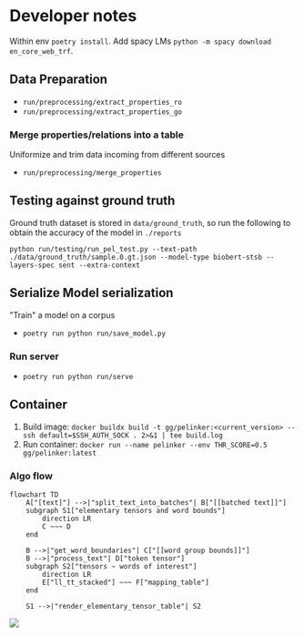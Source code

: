 # Developer notes

Within env `poetry install`.
Add spacy LMs `python -m spacy download en_core_web_trf`.

## Data Preparation
- `run/preprocessing/extract_properties_ro`
- `run/preprocessing/extract_properties_go`

### Merge properties/relations into a table

Uniformize and trim data incoming from different sources
 
- `run/preprocessing/merge_properties`

## Testing against ground truth

Ground truth dataset is stored in `data/ground_truth`, so run the following to obtain the accuracy of the model in `./reports` 

```commandline
python run/testing/run_pel_test.py --text-path ./data/ground_truth/sample.0.gt.json --model-type biobert-stsb --layers-spec sent --extra-context
```

## Serialize Model serialization

"Train" a model on a corpus


- `poetry run python run/save_model.py`

### Run server

- `poetry run python run/serve`

## Container
1. Build image: `docker buildx build -t gg/pelinker:<current_version> --ssh default=$SSH_AUTH_SOCK . 2>&1 | tee build.log`
2. Run container: `docker run --name pelinker --env THR_SCORE=0.5 gg/pelinker:latest`



### Algo flow

```mermaid
flowchart TD
    A["[text]"] -->|"split_text_into_batches"| B["[[batched text]]"]
    subgraph S1["elementary tensors and word bounds"]
        direction LR
        C ~~~ D
    end

    B -->|"get_word_boundaries"| C["[[word group bounds]]"]
    B -->|"process_text"| D["token tensor"]
    subgraph S2["tensors ~ words of interest"]
        direction LR
        E["ll_tt_stacked"] ~~~ F["mapping_table"]
    end

    S1 -->|"render_elementary_tensor_table"| S2
```

[![](https://mermaid.ink/img/pako:eNqNUj1vwyAU_CuIORnS0UOlJmmndmk6NY4QNs82CgYEz0qjJP7tfdjOx9ChTPi4O-6eOfHSKeAZr4w7lI0MyL7WuWW0XrY53yL84C7nOzafP59zHr3RKBIotEUnCollAzHnZ7ZM9O0IKDboknD0il1RB-kbtlkQDQy0YFGGI_FsdCEyaRU7uKBY4Tqr4k2YltIBStTOsvfPO7pifd-zKStYldtxu5yi1oAiOYrBUQY9xlwNMYer6uA6P134kPVq4IMrIcahbVKuSYluD3YK_Ue5p0SZGvVDn8hcxWhUECDiP1q9koMxAlFElOUeVJp9KvpGB630XttaoCwM3Mweum8WU_ZAIARxH7QYY12lZ8rKZ7yF0Eqt6PefkgGFb0iQ84y2CirZGcqc2wtRZYduc7QlzzB0MOOdVxJhrSVVb3lWSRMJ9dJ-O3f_BqXRhY_xiQ0vbcZp6nUzMS6_rEDWAA?type=png)](https://mermaid.live/edit#pako:eNqNUj1vwyAU_CuIORnS0UOlJmmndmk6NY4QNs82CgYEz0qjJP7tfdjOx9ChTPi4O-6eOfHSKeAZr4w7lI0MyL7WuWW0XrY53yL84C7nOzafP59zHr3RKBIotEUnCollAzHnZ7ZM9O0IKDboknD0il1RB-kbtlkQDQy0YFGGI_FsdCEyaRU7uKBY4Tqr4k2YltIBStTOsvfPO7pifd-zKStYldtxu5yi1oAiOYrBUQY9xlwNMYer6uA6P134kPVq4IMrIcahbVKuSYluD3YK_Ue5p0SZGvVDn8hcxWhUECDiP1q9koMxAlFElOUeVJp9KvpGB630XttaoCwM3Mweum8WU_ZAIARxH7QYY12lZ8rKZ7yF0Eqt6PefkgGFb0iQ84y2CirZGcqc2wtRZYduc7QlzzB0MOOdVxJhrSVVb3lWSRMJ9dJ-O3f_BqXRhY_xiQ0vbcZp6nUzMS6_rEDWAA)